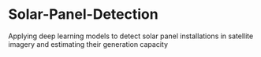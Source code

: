 # Solar-Panel-Detection
Applying deep learning models to detect solar panel installations in satellite imagery and estimating their generation capacity
